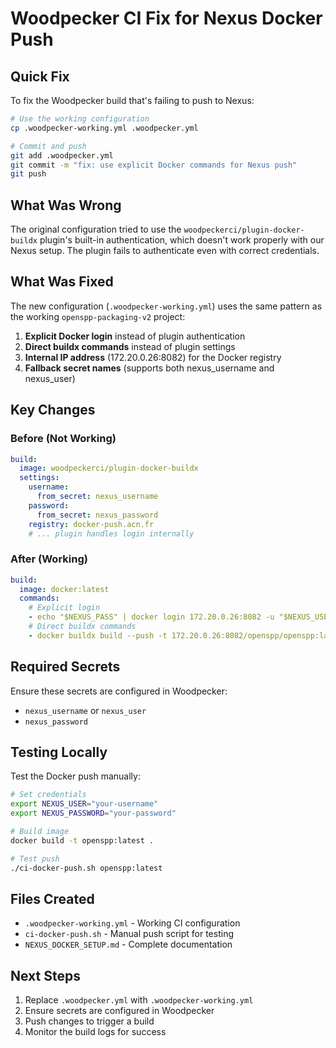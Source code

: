 # Woodpecker CI Fix for Nexus Docker Push

## Quick Fix

To fix the Woodpecker build that's failing to push to Nexus:

```bash
# Use the working configuration
cp .woodpecker-working.yml .woodpecker.yml

# Commit and push
git add .woodpecker.yml
git commit -m "fix: use explicit Docker commands for Nexus push"
git push
```

## What Was Wrong

The original configuration tried to use the `woodpeckerci/plugin-docker-buildx` plugin's built-in authentication, which doesn't work properly with our Nexus setup. The plugin fails to authenticate even with correct credentials.

## What Was Fixed

The new configuration (`.woodpecker-working.yml`) uses the same pattern as the working `openspp-packaging-v2` project:

1. **Explicit Docker login** instead of plugin authentication
2. **Direct buildx commands** instead of plugin settings
3. **Internal IP address** (172.20.0.26:8082) for the Docker registry
4. **Fallback secret names** (supports both nexus_username and nexus_user)

## Key Changes

### Before (Not Working)
```yaml
build:
  image: woodpeckerci/plugin-docker-buildx
  settings:
    username:
      from_secret: nexus_username
    password:
      from_secret: nexus_password
    registry: docker-push.acn.fr
    # ... plugin handles login internally
```

### After (Working)
```yaml
build:
  image: docker:latest
  commands:
    # Explicit login
    - echo "$NEXUS_PASS" | docker login 172.20.0.26:8082 -u "$NEXUS_USER" --password-stdin
    # Direct buildx commands
    - docker buildx build --push -t 172.20.0.26:8082/openspp/openspp:latest .
```

## Required Secrets

Ensure these secrets are configured in Woodpecker:
- `nexus_username` or `nexus_user`
- `nexus_password`

## Testing Locally

Test the Docker push manually:

```bash
# Set credentials
export NEXUS_USER="your-username"
export NEXUS_PASSWORD="your-password"

# Build image
docker build -t openspp:latest .

# Test push
./ci-docker-push.sh openspp:latest
```

## Files Created

- `.woodpecker-working.yml` - Working CI configuration
- `ci-docker-push.sh` - Manual push script for testing
- `NEXUS_DOCKER_SETUP.md` - Complete documentation

## Next Steps

1. Replace `.woodpecker.yml` with `.woodpecker-working.yml`
2. Ensure secrets are configured in Woodpecker
3. Push changes to trigger a build
4. Monitor the build logs for success